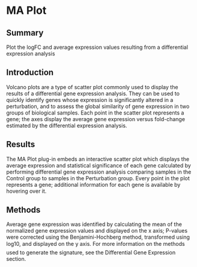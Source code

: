 MA Plot
================
Summary
----------------
Plot the logFC and average expression values resulting from a differential expression analysis

Introduction
----------------
Volcano plots are a type of scatter plot commonly used to display the results of a differential gene expression analysis. They can be used to quickly identify genes whose expression is significantly altered in a perturbation, and to assess the global similarity of gene expression in two groups of biological samples. Each point in the scatter plot represents a gene; the axes display the average gene expression versus fold-change estimated by the differential expression analysis.

Results
----------------
The MA Plot plug-in embeds an interactive scatter plot which displays the average expression and statistical significance of each gene calculated by performing differential gene expression analysis comparing samples in the Control group to samples in the Perturbation group. Every point in the plot represents a gene; additional information for each gene is available by hovering over it.

Methods
----------------
Average gene expression was identified by calculating the mean of the normalized gene expression values and displayed on the x axis; P-values were corrected using the Benjamini-Hochberg method, transformed using log10, and displayed on the y axis. For more information on the methods used to generate the signature, see the Differential Gene Expression section.